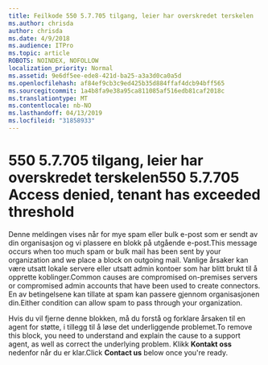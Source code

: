 ```yaml
---
title: Feilkode 550 5.7.705 tilgang, leier har overskredet terskelen
ms.author: chrisda
author: chrisda
ms.date: 4/9/2018
ms.audience: ITPro
ms.topic: article
ROBOTS: NOINDEX, NOFOLLOW
localization_priority: Normal
ms.assetid: 9e6df5ee-ede8-421d-ba25-a3a3d0ca0a5d
ms.openlocfilehash: af84ef9cb3c9ed425b35d884ffaf4dcb94bff565
ms.sourcegitcommit: 1a4b8fa9e38a95ca811085af516edb81caf2018c
ms.translationtype: MT
ms.contentlocale: nb-NO
ms.lasthandoff: 04/13/2019
ms.locfileid: "31858933"
---
```

# <a name="550-57705-access-denied-tenant-has-exceeded-threshold"></a><span data-ttu-id="1af0b-102">550 5.7.705 tilgang, leier har overskredet terskelen</span><span class="sxs-lookup"><span data-stu-id="1af0b-102">550 5.7.705 Access denied, tenant has exceeded threshold</span></span>

<span data-ttu-id="1af0b-103">Denne meldingen vises når for mye spam eller bulk e-post som er sendt av din organisasjon og vi plassere en blokk på utgående e-post.</span><span class="sxs-lookup"><span data-stu-id="1af0b-103">This message occurs when too much spam or bulk mail has been sent by your organization and we place a block on outgoing mail.</span></span>
<span data-ttu-id="1af0b-104">Vanlige årsaker kan være utsatt lokale servere eller utsatt admin kontoer som har blitt brukt til å opprette koblinger.</span><span class="sxs-lookup"><span data-stu-id="1af0b-104">Common causes are compromised on-premises servers or compromised admin accounts that have been used to create connectors.</span></span> <span data-ttu-id="1af0b-105">En av betingelsene kan tillate at spam kan passere gjennom organisasjonen din.</span><span class="sxs-lookup"><span data-stu-id="1af0b-105">Either condition can allow spam to pass through your organization.</span></span>

<span data-ttu-id="1af0b-106">Hvis du vil fjerne denne blokken, må du forstå og forklare årsaken til en agent for støtte, i tillegg til å løse det underliggende problemet.</span><span class="sxs-lookup"><span data-stu-id="1af0b-106">To remove this block, you need to understand and explain the cause to a support agent, as well as correct the underlying problem.</span></span>
<span data-ttu-id="1af0b-107">Klikk **Kontakt oss** nedenfor når du er klar.</span><span class="sxs-lookup"><span data-stu-id="1af0b-107">Click **Contact us** below once you're ready.</span></span>
